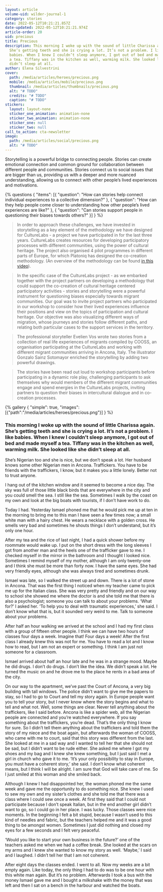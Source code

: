 ```yaml
---
layout: article
volume-uid: wilder-journal-1
category: stories
date: 2022-05-12T10:21:21.857Z
date-updated: 2022-05-12T10:21:21.974Z
article-order: 20
uid: precious
title: Precious
description: This morning I woke up with the sound of little Charissa again.
  She’s getting teeth and she is crying a lot. It’s not a problem. I like
  babies. When I knew I couldn’t sleep anymore, I got out of bed and made myself
  a tea. Tiffany was in the kitchen as well, warming milk. She looked like she
  didn’t sleep at all.
author: Elena Silvestrini
cover:
  path: /media/articles/heroes/precious.png
  mobile: /media/articles/mobile/precious.png
  thumbnail: /media/articles/thumbnails/precious.png
  alt: "# TODO"
  credits: "# TODO"
  caption: "# TODO"
stickers:
  layout: layout-none
  sticker_one_animation: animation-none
  sticker_two_animation: animation-none
  sticker_one: null
  sticker_two: null
call_to_action: cta-newsletter
image:
  path: /media/articles/social/precious.png
  alt: "# TODO"
---
```

Storytelling is a powerful bridge to connecting people. Stories can create emotional connection and common ground for collaboration between different people and communities. Stories connect us to social issues that are bigger than us, providing us with a deeper and more nuanced understanding, allowing us to connect with other people’s lived experiences and motivations. 

{% questions { "items": [{ "question": "How can stories help connect individual experiences to a collective dimension?" }, { "question": "How can they help people come closer to understanding how other people’s lived experiences are like?" }, { "question": "Can stories support people in questioning their biases towards others?" }] } %}

> In order to approach these challenges, we have invested in storytelling as a key element of the methodology we have designed for CultureLabs - a project we have participated in for the last three years. CultureLabs creates resources for developing participatory processes with different communities, using the power of cultural heritage. The project also organised 4 pilot programmes in different parts of Europe, for which Platoniq has designed the co-creation methodology. (An overview of the methodology can be found [in this video](https://www.youtube.com/watch?v=Wmc7CNAafRM&t=268s)).


> In the specific case of the CultureLabs project - as we embarked together with the project partners on developing a methodology that could support the co-creation of cultural heritage centered participatory activities - stories and storytelling were a powerful instrument for questioning biases especially towards migrant communities. Our goal was to invite project partners who participated in our workshop to consider how their lived experiences influence their positions and view on the topics of participation and cultural heritage. Our objective was also visualizing different ways of migration, whose journeys and stories follow different paths, and relating both particular cases to the support services in the territory. 


> The professional storyteller Evelien Vos wrote two stories from a collection of real life experiences of migrants compiled by COOSS, an organisation participating at the CultureLabs and working with different migrant communities arriving in Ancona, Italy. The illustrator Gonzalo Sainz Sotomayor enriched the storytelling by adding two powerful drawings.


> The stories have been read out loud to workshop participants before participating in a dynamic role play, challenging participants to ask themselves why would members of the different migrant communities engage and spend energies in the CultureLabs projects, inviting partners to question their biases in intercultural dialogue and in co-creation processes. 

{% gallery { "simple": true, "images": [{"path":"/media/articles/heroes/precious.png"}] } %}

### This morning I woke up with the sound of little Charissa again. She’s getting teeth and she is crying a lot. It’s not a problem. I like babies. When I knew I couldn’t sleep anymore, I got out of bed and made myself a tea. Tiffany was in the kitchen as well, warming milk. She looked like she didn’t sleep at all.
She’s Nigerian too and she is nice, but we don’t speak a lot. Her husband knows some other Nigerian men in Ancona. Traffickers. You have to be friends with the traffickers, I know, but it makes you a little lonely. Better not to trust anyone.
 
I hang out of the kitchen window and it seemed to become a nice day. The sky was full of those little black birds that are everywhere in the city and you could smell the sea. I still like the sea. Sometimes I walk by the coast on my own and look at the big boats with tourists, if I don’t have work to do.
 
Today I had. Yesterday Ismael phoned me that he would pick me up at ten in the morning to bring me to this man I have seen a few times now; a small white man with a hairy chest. He wears a necklace with a golden cross. He smells very bad and sometimes he shouts things I don’t understand, but it’s only one hour.
 
After my tea and the rice of last night, I had a quick shower before my roommate would wake up. I put on the short dress with the long sleeves I got from another man and the heels one of the trafficker gave to me. I checked myself in the mirror in the bathroom and I thought I looked nice. Sometimes I remind myself of my mother, although I am only twenty-one and I think she must be more than forty now. I have the same eyes. She had very friendly eyes, although she was always tired and sometimes drunk.
 
Ismael was late, so I walked the street up and down. There is a lot of stone in Ancona. That was the first thing I noticed when my teacher came to pick me up for the Italian class. She was very pretty and friendly and on our way to school she showed me where the doctor is and she told me that there is also a psychologist; someone you can talk to about your problems.
‘What for?’ I asked her.
‘To help you to deal with traumatic experiences,’ she said.
I don’t know what that is, but it sounded very weird to me. Talk to someone about your problems.
 
After half an hour walking we arrived at the school and I had my first class with a group of fifteen other people. I think we can have two hours of classes four days a week. Imagine that! Four days a week! After the first class I already knew this was not for me. You have to read a lot and I know how to read, but I am not an expert or something. I think I am just not someone for a classroom.
 
Ismael arrived about half an hour late and he was in a strange mood. Maybe he did drugs. I don’t do drugs. I don’t like the idea. We didn’t speak a lot. He turned the music on and he drove me to the place he rents in a bad area of the city.
 
On our way to the apartment, we’ve past the Court of Ancona, a very big building with tall windows. The police didn’t want to give me the papers to stay, so I had to go to Court and tell my story again. In Europe people want you to tell your story, but I never know where the story begins and what to tell and what not. Well, some things are clear. Never tell anything about the traffickers, like I said before. Ancona is like a spider web, all the Nigerian people are connected and you’re watched everywhere. If you say something about the traffickers, you’re dead. That’s the only thing I know for sure.
So I didn’t tell them anything about the traffickers and told them the story of my niece and the boat again, but afterwards the woman of COOSS, who came with me to court, said that this story was different from the last.
She looked at me in a sad way and I wanted to tell her that she should not be sad, but I didn’t want to be rude either. She asked me where I got my shoes and my bag and I knew she knew something, but I just said I met a girl in church who gave it to me.
‘It’s your only possibility to stay in Europe, you must have a coherent story,’ she said.
I don’t know what coherent means, but I think I will be alright. I am sure that God will take care of me. So I just smiled at this woman and she smiled back.
 
Although I knew I had disappointed her, the woman phoned me the same week and gave me the opportunity to do something nice. She knew I used to sew my own and my sister’s clothes and she told me that there was a class where I could sew once a week.
At first they said that I could not participate because I don’t speak Italian, but in the end another girl didn’t want to go, so I could go in her place. I was lucky. Those classes were nice moments. In the beginning I felt a bit stupid, because I wasn’t used to this kind of needles and fabric, but the teachers helped me and it was a good thing to be amongst women. Sometimes I just did nothing and closed my eyes for a few seconds and I felt very peaceful.
 
‘Would you like to start your own business in the future?’ one of the teachers asked me when we had a coffee break. She looked at the scars on my arms and I knew she wanted to know my story as well.
‘Maybe,’ I said and I laughed. I didn’t tell her that I am not coherent.
 
After eight days the classes ended. I went to all. Now my weeks are a bit empty again. Like today, the only thing I had to do was to be one hour with this white man again. But it’s no problem. Afterwards I took a bus with the money Ismael gave me and I bought a milkshake with the money that was left and then I sat on a bench in the harbour and watched the boats.
